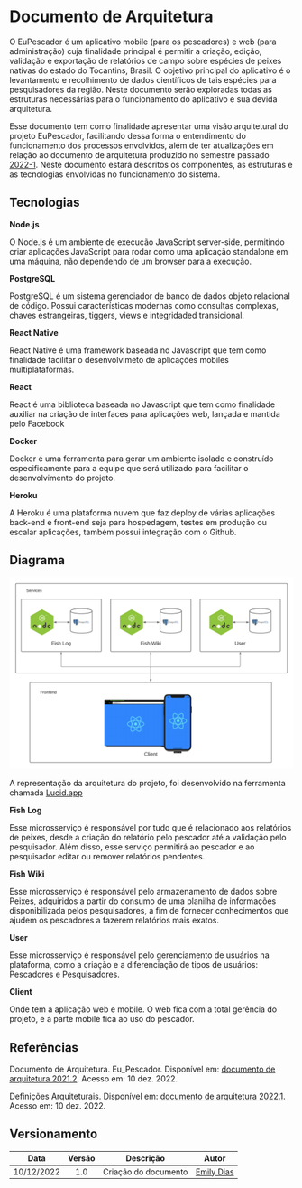 # Documento de Arquitetura

O EuPescador é um aplicativo mobile (para os pescadores) e web (para administração) cuja finalidade principal é permitir a criação, edição, validação e exportação de relatórios de campo sobre espécies de peixes nativas do estado do Tocantins, Brasil. O objetivo principal do aplicativo é o levantamento e recolhimento de dados científicos de tais espécies para pesquisadores da região. Neste documento serão exploradas todas as estruturas necessárias para o funcionamento do aplicativo e sua devida arquitetura.

Esse documento tem como finalidade apresentar uma visão arquitetural do projeto EuPescador, facilitando dessa forma o entendimento do funcionamento dos processos envolvidos, além de ter atualizações em relação ao documento de arquitetura produzido no semestre passado [2022-1](https://fga-eps-mds.github.io/2022-1-EuPescador-Doc/docs/produto/documento-arquitetura/). Neste documento estará descritos os componentes, as estruturas e as tecnologias envolvidas no funcionamento do sistema.

## Tecnologias

**Node.js**

O Node.js é um ambiente de execução JavaScript server-side, permitindo criar aplicações JavaScript para rodar como uma aplicação standalone em uma máquina, não dependendo de um browser para a execução.

**PostgreSQL**

PostgreSQL é um sistema gerenciador de banco de dados objeto relacional de código. Possui características modernas como consultas complexas, chaves estrangeiras, tiggers, views e integridaded transicional.

**React Native**

React Native é uma framework baseada no Javascript que tem como finalidade facilitar o desenvolvimeto de aplicações mobiles multiplataformas.

**React**

React é uma biblioteca baseada no Javascript que tem como finalidade auxiliar na criação de interfaces para aplicações web, lançada e mantida pelo Facebook

**Docker**

Docker é uma ferramenta para gerar um ambiente isolado e construído especificamente para a equipe que será utilizado para facilitar o desenvolvimento do projeto.

**Heroku**

A Heroku é uma plataforma nuvem que faz deploy de várias aplicações back-end e front-end seja para hospedagem, testes em produção ou escalar aplicações, também possui integração com o Github.

## Diagrama

[![Arquitetura][2]][1]

[1]: ../assets/produto/Arquitetura.png "Clique para ampliar"
[2]: ../assets/produto/Arquitetura.png

A representação da arquitetura do projeto, foi desenvolvido na ferramenta chamada [Lucid.app](https://lucid.app/users/login#/login)

**Fish Log**

Esse microsserviço é responsável por tudo que é relacionado aos relatórios de peixes, desde a criação do relatório pelo pescador até a validação pelo pesquisador. Além disso, esse serviço permitirá ao pescador e ao pesquisador editar ou remover relatórios pendentes.

**Fish Wiki**

Esse microsserviço é responsável pelo armazenamento de dados sobre Peixes, adquiridos a partir do consumo de uma planilha de informações disponibilizada pelos pesquisadores, a fim de fornecer conhecimentos que ajudem os pescadores a fazerem relatórios mais exatos.

**User**

Esse microsserviço é responsável pelo gerenciamento de usuários na plataforma, como a criação e a diferenciação de tipos de usuários: Pescadores e Pesquisadores.

**Client**

Onde tem a aplicação web e mobile. O web fica com a total gerência do projeto, e a parte mobile fica ao uso do pescador.

## Referências

Documento de Arquitetura. Eu_Pescador. Disponível em: [documento de arquitetura 2021.2](https://fga-eps-mds.github.io/2021-2-Eu_Pescador-Doc/#/Product/ArchitectureDocument). Acesso em: 10 dez. 2022.

Definições Arquiteturais. Disponível em: [documento de arquitetura 2022.1](https://fga-eps-mds.github.io/2022-1-EuPescador-Doc/docs/produto/documento-arquitetura/). Acesso em: 10 dez. 2022.

## Versionamento

|    Data    | Versão |      Descrição       |                   Autor                   |
| :--------: | :----: | :------------------: | :---------------------------------------: |
| 10/12/2022 |  1.0   | Criação do documento | [Emily Dias](https://github.com/emysdias) |
